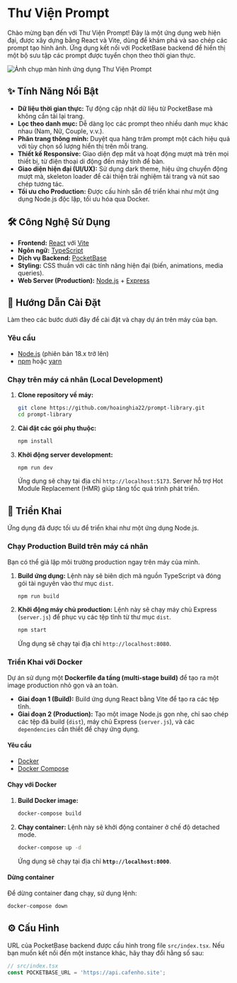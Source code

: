 # Thư Viện Prompt

Chào mừng bạn đến với Thư Viện Prompt! Đây là một ứng dụng web hiện đại, được xây dựng bằng React và Vite, dùng để khám phá và sao chép các prompt tạo hình ảnh. Ứng dụng kết nối với PocketBase backend để hiển thị một bộ sưu tập các prompt được tuyển chọn theo thời gian thực.

![Ảnh chụp màn hình ứng dụng Thư Viện Prompt](./screenshot.png) <!-- Nên thêm ảnh chụp màn hình của ứng dụng với tên screenshot.png vào thư mục gốc -->

## ✨ Tính Năng Nổi Bật

- **Dữ liệu thời gian thực:** Tự động cập nhật dữ liệu từ PocketBase mà không cần tải lại trang.
- **Lọc theo danh mục:** Dễ dàng lọc các prompt theo nhiều danh mục khác nhau (Nam, Nữ, Couple, v.v.).
- **Phân trang thông minh:** Duyệt qua hàng trăm prompt một cách hiệu quả với tùy chọn số lượng hiển thị trên mỗi trang.
- **Thiết kế Responsive:** Giao diện đẹp mắt và hoạt động mượt mà trên mọi thiết bị, từ điện thoại di động đến máy tính để bàn.
- **Giao diện hiện đại (UI/UX):** Sử dụng dark theme, hiệu ứng chuyển động mượt mà, skeleton loader để cải thiện trải nghiệm tải trang và nút sao chép tương tác.
- **Tối ưu cho Production:** Được cấu hình sẵn để triển khai như một ứng dụng Node.js độc lập, tối ưu hóa qua Docker.

## 🛠️ Công Nghệ Sử Dụng

- **Frontend:** [React](https://reactjs.org/) với [Vite](https://vitejs.dev/)
- **Ngôn ngữ:** [TypeScript](https://www.typescriptlang.org/)
- **Dịch vụ Backend:** [PocketBase](https://pocketbase.io/)
- **Styling:** CSS thuần với các tính năng hiện đại (biến, animations, media queries).
- **Web Server (Production):** [Node.js](https://nodejs.org/) + [Express](https://expressjs.com/)

## 🚀 Hướng Dẫn Cài Đặt

Làm theo các bước dưới đây để cài đặt và chạy dự án trên máy của bạn.

### Yêu cầu

- [Node.js](https://nodejs.org/) (phiên bản 18.x trở lên)
- [npm](https://www.npmjs.com/) hoặc [yarn](https://yarnpkg.com/)

### Chạy trên máy cá nhân (Local Development)

1.  **Clone repository về máy:**
    ```bash
    git clone https://github.com/hoainghia22/prompt-library.git
    cd prompt-library
    ```

2.  **Cài đặt các gói phụ thuộc:**
    ```bash
    npm install
    ```

3.  **Khởi động server development:**
    ```bash
    npm run dev
    ```
    Ứng dụng sẽ chạy tại địa chỉ `http://localhost:5173`. Server hỗ trợ Hot Module Replacement (HMR) giúp tăng tốc quá trình phát triển.

## 🐳 Triển Khai

Ứng dụng đã được tối ưu để triển khai như một ứng dụng Node.js.

### Chạy Production Build trên máy cá nhân

Bạn có thể giả lập môi trường production ngay trên máy của mình.

1.  **Build ứng dụng:**
    Lệnh này sẽ biên dịch mã nguồn TypeScript và đóng gói tài nguyên vào thư mục `dist`.
    ```bash
    npm run build
    ```

2.  **Khởi động máy chủ production:**
    Lệnh này sẽ chạy máy chủ Express (`server.js`) để phục vụ các tệp tĩnh từ thư mục `dist`.
    ```bash
    npm start
    ```
    Ứng dụng sẽ chạy tại địa chỉ `http://localhost:8080`.

### Triển Khai với Docker

Dự án sử dụng một **Dockerfile đa tầng (multi-stage build)** để tạo ra một image production nhỏ gọn và an toàn.

-   **Giai đoạn 1 (Build):** Build ứng dụng React bằng Vite để tạo ra các tệp tĩnh.
-   **Giai đoạn 2 (Production):** Tạo một image Node.js gọn nhẹ, chỉ sao chép các tệp đã build (`dist`), máy chủ Express (`server.js`), và các `dependencies` cần thiết để chạy ứng dụng.

#### Yêu cầu

- [Docker](https://www.docker.com/products/docker-desktop/)
- [Docker Compose](https://docs.docker.com/compose/install/)

#### Chạy với Docker

1.  **Build Docker image:**
    ```bash
    docker-compose build
    ```

2.  **Chạy container:**
    Lệnh này sẽ khởi động container ở chế độ detached mode.
    ```bash
    docker-compose up -d
    ```
    Ứng dụng sẽ chạy tại địa chỉ **`http://localhost:8000`**.

#### Dừng container

Để dừng container đang chạy, sử dụng lệnh:
```bash
docker-compose down
```

## ⚙️ Cấu Hình

URL của PocketBase backend được cấu hình trong file `src/index.tsx`. Nếu bạn muốn kết nối đến một instance khác, hãy thay đổi hằng số sau:

```typescript
// src/index.tsx
const POCKETBASE_URL = 'https://api.cafenho.site';
```
